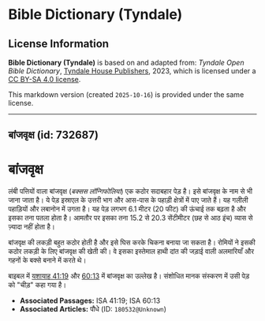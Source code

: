 # Bible Dictionary (Tyndale)

## License Information

**Bible Dictionary (Tyndale)** is based on and adapted from: _Tyndale Open Bible Dictionary_, [Tyndale House Publishers](https://tyndaleopenresources.com/), 2023, which is licensed under a [CC BY-SA 4.0 license](https://creativecommons.org/licenses/by-sa/4.0/legalcode.en).

This markdown version (created `2025-10-16`) is provided under the same license.



--------------------------------

## बांजवृक्ष (id: 732687)

बांजवृक्ष
=========

लंबी पत्तियों वाला बांजवृक्ष (*बक्सस लॉन्गिफोलिया*) एक कठोर सदाबहार पेड़ है। इसे बांजवृक्ष के नाम से भी जाना जाता है। ये पेड़ इस्राएल के उत्तरी भाग और आस\-पास के पहाड़ी क्षेत्रों में पाए जाते हैं। यह गलीली पहाड़ियों और लबानोन में उगता है। यह पेड़ लगभग 6\.1 मीटर (20 फीट) की ऊंचाई तक बढ़ता है और इसका तना पतला होता है। आमतौर पर इसका तना 15\.2 से 20\.3 सेंटीमीटर (छह से आठ इंच) व्यास से ज़्यादा नहीं होता है। 

बांजवृक्ष की लकड़ी बहुत कठोर होती है और इसे घिस करके चिकना बनाया जा सकता है। रोमियों ने इसकी कठोर लकड़ी के लिए बांजवृक्ष की खेती की। वे इसका इस्तेमाल हाथी दांत की जड़ाई वाली अलमारियाँ और गहनों के बक्से बनाने में करते थे। 

बाइबल में [यशायाह 41:19](https://ref.ly/Isa41:19) और [60:13](https://ref.ly/Isa60:13) में बांजवृक्ष का उल्लेख है। संशोधित मानक संस्करण में उसी पेड़ को "चीड़" कहा गया है। 

* **Associated Passages:** ISA 41:19; ISA 60:13
* **Associated Articles:** पौधे (ID: `180532@Unknown`)

